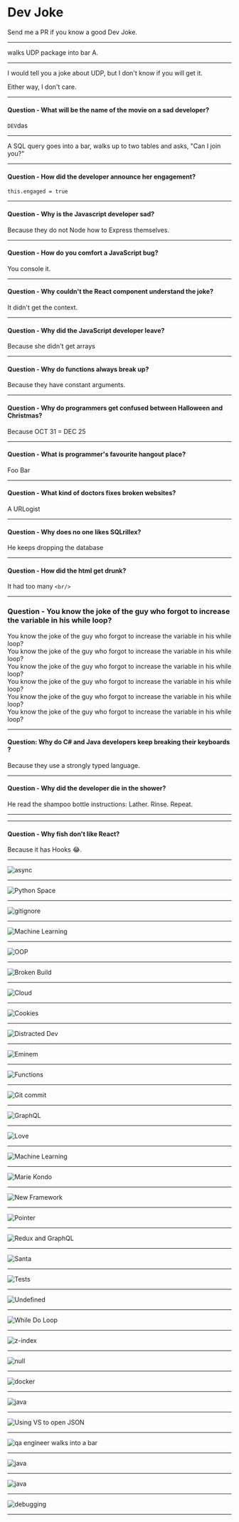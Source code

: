 # Dev Joke
Send me a PR if you know a good Dev Joke. 

***

walks UDP package into bar A. 

***
I would tell you a joke about UDP, but I don't know if you will get it. 

Either way, I don't care.

***

#### Question - What will be the name of the movie on a sad developer?

`DEV`das

***

A SQL query goes into a bar, walks up to two tables and asks, "Can I join you?"

***

#### Question - How did the developer announce her engagement?

`this.engaged = true`
***

#### Question - Why is the Javascript developer sad?


Because they do not Node how to Express themselves.

***


#### Question - How do you comfort a JavaScript bug? 


You console it.

***


#### Question - Why couldn't the React component understand the joke? 


It didn't get the context. 

***


#### Question - Why did the JavaScript developer leave? 


Because she didn't get arrays

***

#### Question - Why do functions always break up? 


Because they have constant arguments.

***


#### Question - Why do programmers get confused between Halloween and Christmas?


Because OCT 31 = DEC 25 

***

#### Question - What is programmer's favourite hangout place?

Foo Bar

***


#### Question - What kind of doctors fixes broken websites?

A URLogist

***

#### Question - Why does no one likes SQLrillex?

He keeps dropping the database

***

#### Question - How did the html get drunk?

It had too many `<br/>`

***

### Question - You know the joke of the guy who forgot to increase the variable in his while loop?
You know the joke of the guy who forgot to increase the variable in his while loop? <br/>
You know the joke of the guy who forgot to increase the variable in his while loop? <br/>
You know the joke of the guy who forgot to increase the variable in his while loop? <br/>
You know the joke of the guy who forgot to increase the variable in his while loop? <br/>
You know the joke of the guy who forgot to increase the variable in his while loop? <br/>
You know the joke of the guy who forgot to increase the variable in his while loop? <br/>

***

#### Question: Why do C# and Java developers keep breaking their keyboards ?


Because they use a strongly typed language.

***

#### Question - Why did the developer die in the shower?

He read the shampoo bottle instructions: Lather. Rinse. Repeat.

***

***

#### Question - Why fish don't like React?

Because it has Hooks 😂.

***

![async](./images/async.png)

***

![Python Space](./images/space-python.png)
***

![gitignore](./images/gitignore.jpg)
***

![Machine Learning](./images/machine-learning2.png)
***

![OOP](./images/poop.png)

***

![Broken Build](./images/build-is-broken.png)

***

![Cloud](./images/clouds.png)

***

![Cookies](./images/cookies.png)

***

![Distracted Dev](./images/distracted-dev.png)

***

![Eminem](./images/eminem.png)

***

![Functions](./images/functions.png)

***

![Git commit](./images/git-commit.png)

***

![GraphQL](./images/graphql.png)

***

![Love](./images/love.png)

***

![Machine Learning](./images/machinelearning.png)

***

![Marie Kondo](./images/marie-kondo.png)

***

![New Framework](./images/new-framework.png)

***

![Pointer](./images/pointer.png)

***

![Redux and GraphQL](./images/reduxandgraphql.png)

***

![Santa](./images/santa.png)

***

![Tests](./images/tests.png)

***

![Undefined](./images/undefined.png)

***

![While Do Loop](./images/while-do.png)

***

![z-index](./images/z-index.png)

***

![null](./images/0-null.png)

***
![docker](./images/docker.jpg)

***

![java](./images/garbage-collector.png)

***

![Using VS to open JSON](./images/open_json_in_vs.jpg)

***

![qa engineer walks into a bar](./images/qaengineerwalksintoabar.png)

***

![java](./images/android-kot-java.jpg)

***

![java](./images/skeleton.jpg)

***
![debugging](./images/Debugging.jpg)

***
